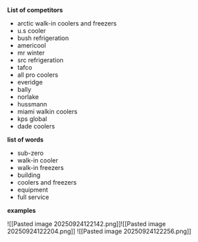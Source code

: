 **List of competitors**

- arctic walk-in coolers and freezers
- u.s cooler
- bush refrigeration 
- americool
- mr winter
- src refrigeration 
-  tafco
- all pro coolers 
- everidge
- bally
- norlake
- hussmann 
- miami walkin coolers 
- kps global 
- dade coolers 


**list of words**

- sub-zero 
- walk-in cooler
- walk-in freezers
- building 
- coolers and freezers
- equipment 
- full service 

**examples**



![[Pasted image 20250924122142.png]]![[Pasted image 20250924122204.png]]
![[Pasted image 20250924122256.png]]

